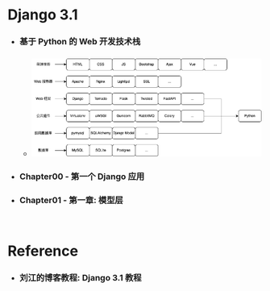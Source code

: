 Django 3.1
=====
* ### 基于 Python 的 Web 开发技术栈
    * ### ![image](https://raw.githubusercontent.com/GitHub-WeiChiang/main/master/Django/Django%203.1/TechnologyStack.png)
* ### Chapter00 - 第一个 Django 应用
* ### Chapter01 - 第一章: 模型层
<br />

Reference
=====
* ### 刘江的博客教程: Django 3.1 教程
<br />
